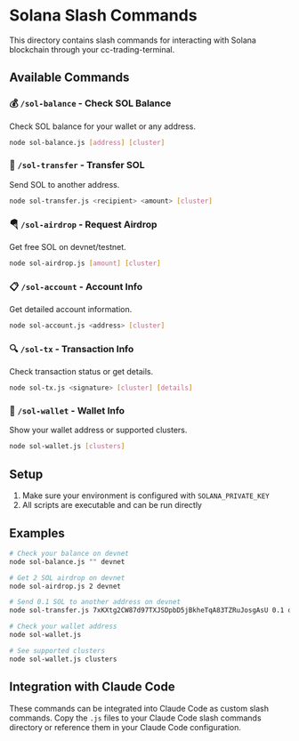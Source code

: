# Solana Slash Commands

This directory contains slash commands for interacting with Solana blockchain through your cc-trading-terminal.

## Available Commands

### 💰 `/sol-balance` - Check SOL Balance
Check SOL balance for your wallet or any address.

```bash
node sol-balance.js [address] [cluster]
```

### 🚀 `/sol-transfer` - Transfer SOL
Send SOL to another address.

```bash
node sol-transfer.js <recipient> <amount> [cluster]
```

### 🪂 `/sol-airdrop` - Request Airdrop
Get free SOL on devnet/testnet.

```bash
node sol-airdrop.js [amount] [cluster]
```

### 📋 `/sol-account` - Account Info
Get detailed account information.

```bash
node sol-account.js <address> [cluster]
```

### 🔍 `/sol-tx` - Transaction Info
Check transaction status or get details.

```bash
node sol-tx.js <signature> [cluster] [details]
```

### 👛 `/sol-wallet` - Wallet Info
Show your wallet address or supported clusters.

```bash
node sol-wallet.js [clusters]
```

## Setup

1. Make sure your environment is configured with `SOLANA_PRIVATE_KEY`
2. All scripts are executable and can be run directly

## Examples

```bash
# Check your balance on devnet
node sol-balance.js "" devnet

# Get 2 SOL airdrop on devnet
node sol-airdrop.js 2 devnet

# Send 0.1 SOL to another address on devnet
node sol-transfer.js 7xKXtg2CW87d97TXJSDpbD5jBkheTqA83TZRuJosgAsU 0.1 devnet

# Check your wallet address
node sol-wallet.js

# See supported clusters
node sol-wallet.js clusters
```

## Integration with Claude Code

These commands can be integrated into Claude Code as custom slash commands. Copy the `.js` files to your Claude Code slash commands directory or reference them in your Claude Code configuration.